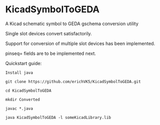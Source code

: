 # KicadSymbolToGEDA
A Kicad schematic symbol to GEDA gschema conversion utility

Single slot devices convert satisfactorily.

Support for conversion of multiple slot devices has been implemented.

pinseq= fields are to be implemented next.

Quickstart guide:

	Install java

	git clone https://github.com/erichVK5/KicadSymbolToGEDA.git

	cd KicadSymbolToGEDA

	mkdir Converted

	javac *.java

	java KicadSymbolToGEDA -l someKicadLibrary.lib
